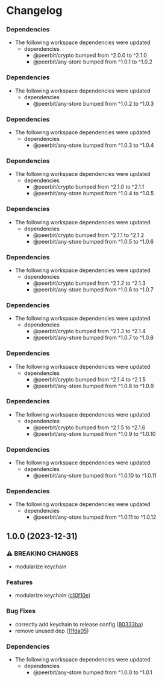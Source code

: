 # Changelog

### Dependencies

* The following workspace dependencies were updated
  * dependencies
    * @peerbit/crypto bumped from ^2.0.0 to ^2.1.0
    * @peerbit/any-store bumped from ^1.0.1 to ^1.0.2

### Dependencies

* The following workspace dependencies were updated
  * dependencies
    * @peerbit/any-store bumped from ^1.0.2 to ^1.0.3

### Dependencies

* The following workspace dependencies were updated
  * dependencies
    * @peerbit/any-store bumped from ^1.0.3 to ^1.0.4

### Dependencies

* The following workspace dependencies were updated
  * dependencies
    * @peerbit/crypto bumped from ^2.1.0 to ^2.1.1
    * @peerbit/any-store bumped from ^1.0.4 to ^1.0.5

### Dependencies

* The following workspace dependencies were updated
  * dependencies
    * @peerbit/crypto bumped from ^2.1.1 to ^2.1.2
    * @peerbit/any-store bumped from ^1.0.5 to ^1.0.6

### Dependencies

* The following workspace dependencies were updated
  * dependencies
    * @peerbit/crypto bumped from ^2.1.2 to ^2.1.3
    * @peerbit/any-store bumped from ^1.0.6 to ^1.0.7

### Dependencies

* The following workspace dependencies were updated
  * dependencies
    * @peerbit/crypto bumped from ^2.1.3 to ^2.1.4
    * @peerbit/any-store bumped from ^1.0.7 to ^1.0.8

### Dependencies

* The following workspace dependencies were updated
  * dependencies
    * @peerbit/crypto bumped from ^2.1.4 to ^2.1.5
    * @peerbit/any-store bumped from ^1.0.8 to ^1.0.9

### Dependencies

* The following workspace dependencies were updated
  * dependencies
    * @peerbit/crypto bumped from ^2.1.5 to ^2.1.6
    * @peerbit/any-store bumped from ^1.0.9 to ^1.0.10

### Dependencies

* The following workspace dependencies were updated
  * dependencies
    * @peerbit/any-store bumped from ^1.0.10 to ^1.0.11

### Dependencies

* The following workspace dependencies were updated
  * dependencies
    * @peerbit/any-store bumped from ^1.0.11 to ^1.0.12

## 1.0.0 (2023-12-31)


### ⚠ BREAKING CHANGES

* modularize keychain

### Features

* modularize keychain ([c10f10e](https://github.com/dao-xyz/peerbit/commit/c10f10e0beb58e38fa95d465962f43ab1aee75ef))


### Bug Fixes

* correctly add keychain to release config ([80333ba](https://github.com/dao-xyz/peerbit/commit/80333ba06c5479440c41ed2f3d86c80edf7bd383))
* remove unused dep ([11fda05](https://github.com/dao-xyz/peerbit/commit/11fda059bcce4771c5b5e8ab7aa0bf1d5cacb115))


### Dependencies

* The following workspace dependencies were updated
  * dependencies
    * @peerbit/any-store bumped from ^1.0.0 to ^1.0.1
